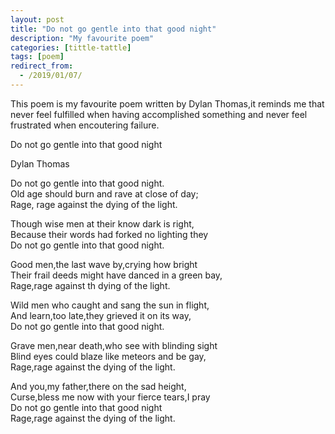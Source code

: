 ```yaml
---
layout: post
title: "Do not go gentle into that good night"
description: "My favourite poem"
categories: [tittle-tattle]
tags: [poem]
redirect_from:
  - /2019/01/07/
---
```


This poem is my favourite poem written by Dylan Thomas,it reminds me that never feel fulfilled when having accomplished something and never feel frustrated when encoutering failure.

Do not go gentle into that good night

 Dylan Thomas

Do not go gentle into that good night.  
Old age should burn and rave at close of day;  
Rage, rage against the dying of the light.  

Though wise men at their know dark is right,  
Because their words had forked no lighting they  
Do not go gentle into that good night.  

Good men,the last wave by,crying how bright  
Their frail deeds might have danced in a green bay,  
Rage,rage against th dying of the light.  

Wild men who caught and sang the sun in flight,  
And learn,too late,they grieved it on its way,  
Do not go gentle into that good night.  

Grave men,near death,who see with blinding sight  
Blind eyes could blaze like meteors and be gay,  
Rage,rage against the dying of the light.  

And you,my father,there on the sad height,  
Curse,bless me now with your fierce tears,I pray  
Do not go gentle into that good night  
Rage,rage against the dying of the light.  

